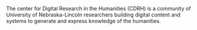 The center for Digital Research in the Humanities (CDRH) is a community of University of Nebraska-Lincoln researchers building digital content and systems to generate and express knowledge of the humanities.
